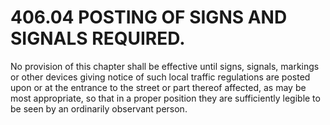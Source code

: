 406.04 POSTING OF SIGNS AND SIGNALS REQUIRED.
=============================================

No provision of this chapter shall be effective until signs, signals,
markings or other devices giving notice of such local traffic
regulations are posted upon or at the entrance to the street or part
thereof affected, as may be most appropriate, so that in a proper
position they are sufficiently legible to be seen by an ordinarily
observant person.
